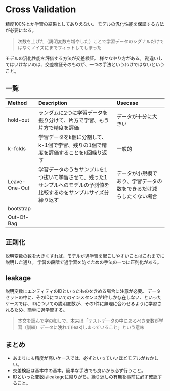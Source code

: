 # Cross Validation
精度100%とか学習の結果としてありえない。
モデルの汎化性能を保証する方法が必要になる。

> 次数を上げた（説明変数を増やした）ことで学習データのシグナルだけではなくノイズにまでフィットしてしまった

モデルの汎化性能を評価する方法が交差検証。
様々なやり方がある。
勘違いしてはいけないのは、交差検証そのものが、一つの手法というわけではないということ。

## 一覧
| Method | Description | Usecase |
|:-------|:------------|:--------|
| hold-out | ランダムに2つに学習データを振り分けて、片方で学習、もう片方で精度を評価 | データが十分に大きい |
| k-folds | 学習データをk個に分割して、k-1個で学習、残りの1個で精度を評価することをk回繰り返す | 一般的 |
| Leave-One-Out | 学習データのうちサンプルを1つ抜いて学習させて、残った1サンプルへのモデルの予測値を比較するのをサンプルサイズ分繰り返す | データが小規模であり、学習データの数をできるだけ減らしたくない場合 |
| bootstrap | |
| Out-Of-Bag | |

## 正則化
説明変数の数を大きくすれば、モデルが過学習を起こしやすいことはこれまでに説明した通り。
学習の段階で過学習を防ぐための手法の一つに正則化がある。

## leakage
説明変数にエンティティのIDといったものを含める場合に注意が必要。
データセットの中に、そのIDについてのインスタンスが1件しか存在しない、といったケースでは、IDについての説明変数が、その1件に無理に合わせるように学習されるため、簡単に過学習する。

> 本文を読んで字の如しで、本来は「テストデータの中にあるべき変数が学習（訓練）データに洩れて(leak)しまっていること」という意味

## まとめ
- あまりにも精度が高いケースでは、必ずといっていいほどモデルがおかしい。
- 交差検証は基本中の基本。簡単な手法でも良いから必ず行うこと。
- IDといった変数はleakageに陥りがち。繰り返しの有無を事前に必ず確認すること。